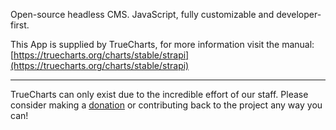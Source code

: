 Open-source headless CMS. JavaScript, fully customizable and developer-first.

This App is supplied by TrueCharts, for more information visit the manual: [https://truecharts.org/charts/stable/strapi](https://truecharts.org/charts/stable/strapi)

---

TrueCharts can only exist due to the incredible effort of our staff.
Please consider making a [donation](https://truecharts.org/about/sponsor) or contributing back to the project any way you can!
